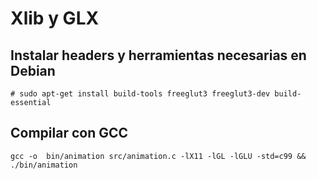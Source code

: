 # Xlib y GLX 

## Instalar headers y herramientas necesarias en Debian

```
# sudo apt-get install build-tools freeglut3 freeglut3-dev build-essential

```
## Compilar con GCC
```
gcc -o  bin/animation src/animation.c -lX11 -lGL -lGLU -std=c99 && ./bin/animation
```
